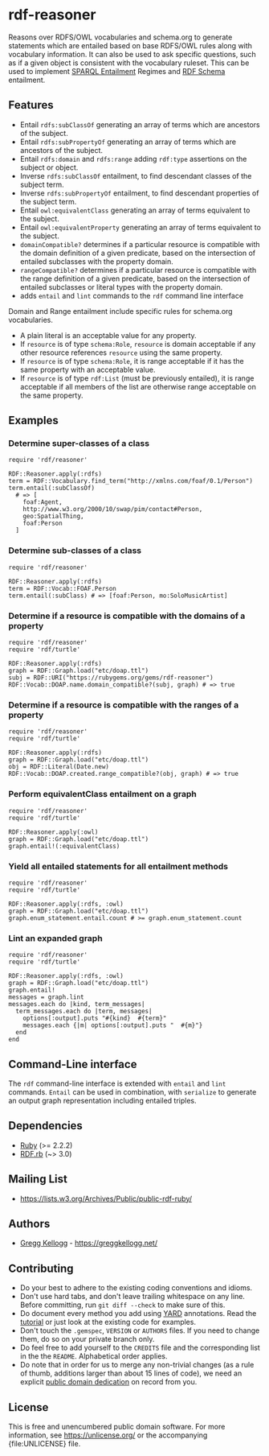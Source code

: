 # rdf-reasoner

Reasons over RDFS/OWL vocabularies and schema.org to generate statements which are entailed based on base RDFS/OWL rules along with vocabulary information. It can also be used to ask specific questions, such as if a given object is consistent with the vocabulary ruleset. This can be used to implement [SPARQL Entailment][] Regimes and [RDF Schema][] entailment.

## Features

* Entail `rdfs:subClassOf` generating an array of terms which are ancestors of the subject.
* Entail `rdfs:subPropertyOf` generating an array of terms which are ancestors of the subject.
* Entail `rdfs:domain` and `rdfs:range` adding `rdf:type` assertions on the subject or object.
* Inverse `rdfs:subClassOf` entailment, to find descendant classes of the subject term.
* Inverse `rdfs:subPropertyOf` entailment, to find descendant properties of the subject term.
* Entail `owl:equivalentClass` generating an array of terms equivalent to the subject.
* Entail `owl:equivalentProperty` generating an array of terms equivalent to the subject.
* `domainCompatible?` determines if a particular resource is compatible with the domain definition of a given predicate, based on the intersection of entailed subclasses with the property domain.
* `rangeCompatible?` determines if a particular resource is compatible with the range definition of a given predicate, based on the intersection of entailed subclasses or literal types with the property domain.
* adds `entail` and `lint` commands to the `rdf` command line interface

Domain and Range entailment include specific rules for schema.org vocabularies.

* A plain literal is an acceptable value for any property.
* If `resource` is of type `schema:Role`, `resource` is domain acceptable if any other resource references `resource` using the same property.
* If `resource` is of type `schema:Role`, it is range acceptable if it has the same property with an acceptable value.
* If `resource` is of type `rdf:List` (must be previously entailed), it is range acceptable if all members of the list are otherwise range acceptable on the same property.

## Examples
### Determine super-classes of a class

    require 'rdf/reasoner'

    RDF::Reasoner.apply(:rdfs)
    term = RDF::Vocabulary.find_term("http://xmlns.com/foaf/0.1/Person")
    term.entail(:subClassOf)
      # => [
        foaf:Agent,
        http://www.w3.org/2000/10/swap/pim/contact#Person,
        geo:SpatialThing,
        foaf:Person
      ]

### Determine sub-classes of a class

    require 'rdf/reasoner'

    RDF::Reasoner.apply(:rdfs)
    term = RDF::Vocab::FOAF.Person
    term.entail(:subClass) # => [foaf:Person, mo:SoloMusicArtist]

### Determine if a resource is compatible with the domains of a property

    require 'rdf/reasoner'
    require 'rdf/turtle'

    RDF::Reasoner.apply(:rdfs)
    graph = RDF::Graph.load("etc/doap.ttl")
    subj = RDF::URI("https://rubygems.org/gems/rdf-reasoner")
    RDF::Vocab::DOAP.name.domain_compatible?(subj, graph) # => true

### Determine if a resource is compatible with the ranges of a property

    require 'rdf/reasoner'
    require 'rdf/turtle'

    RDF::Reasoner.apply(:rdfs)
    graph = RDF::Graph.load("etc/doap.ttl")
    obj = RDF::Literal(Date.new)
    RDF::Vocab::DOAP.created.range_compatible?(obj, graph) # => true

### Perform equivalentClass entailment on a graph

    require 'rdf/reasoner'
    require 'rdf/turtle'

    RDF::Reasoner.apply(:owl)
    graph = RDF::Graph.load("etc/doap.ttl")
    graph.entail!(:equivalentClass)

### Yield all entailed statements for all entailment methods

    require 'rdf/reasoner'
    require 'rdf/turtle'

    RDF::Reasoner.apply(:rdfs, :owl)
    graph = RDF::Graph.load("etc/doap.ttl")
    graph.enum_statement.entail.count # >= graph.enum_statement.count

### Lint an expanded graph

    require 'rdf/reasoner'
    require 'rdf/turtle'

    RDF::Reasoner.apply(:rdfs, :owl)
    graph = RDF::Graph.load("etc/doap.ttl")
    graph.entail!
    messages = graph.lint
    messages.each do |kind, term_messages|
      term_messages.each do |term, messages|
        options[:output].puts "#{kind}  #{term}"
        messages.each {|m| options[:output].puts "  #{m}"}
      end
    end

## Command-Line interface
The `rdf` command-line interface is extended with `entail` and `lint` commands. `Entail` can be used in combination, with `serialize` to generate an output graph representation including entailed triples.

## Dependencies

* [Ruby](https://ruby-lang.org/) (>= 2.2.2)
* [RDF.rb](https://rubygems.org/gems/rdf) (~> 3.0)

## Mailing List

* <https://lists.w3.org/Archives/Public/public-rdf-ruby/>

## Authors

* [Gregg Kellogg](https://github.com/gkellogg) - <https://greggkellogg.net/>

## Contributing

* Do your best to adhere to the existing coding conventions and idioms.
* Don't use hard tabs, and don't leave trailing whitespace on any line.
  Before committing, run `git diff --check` to make sure of this.
* Do document every method you add using [YARD][] annotations. Read the
  [tutorial][YARD-GS] or just look at the existing code for examples.
* Don't touch the `.gemspec`, `VERSION` or `AUTHORS` files. If you need to
  change them, do so on your private branch only.
* Do feel free to add yourself to the `CREDITS` file and the corresponding
  list in the the `README`. Alphabetical order applies.
* Do note that in order for us to merge any non-trivial changes (as a rule
  of thumb, additions larger than about 15 lines of code), we need an
  explicit [public domain dedication][PDD] on record from you.

## License

This is free and unencumbered public domain software. For more information,
see <https://unlicense.org/> or the accompanying {file:UNLICENSE} file.

[Ruby]:             https://ruby-lang.org/
[RDF]:              https://www.w3.org/RDF/
[YARD]:             https://yardoc.org/
[YARD-GS]:          https://rubydoc.info/docs/yard/file/docs/GettingStarted.md
[PDD]:              https://lists.w3.org/Archives/Public/public-rdf-ruby/2010May/0013.html
[SPARQL]:           https://en.wikipedia.org/wiki/SPARQL
[SPARQL Query]:     https://www.w3.org/TR/2013/REC-sparql11-query-20130321/
[SPARQL Entailment]:https://www.w3.org/TR/sparql11-entailment/
[RDF 1.1]:          https://www.w3.org/TR/rdf11-concepts
[RDF.rb]:           https://www.rubydoc.info/github/ruby-rdf/rdf/
[RDF Schema]:       https://www.w3.org/TR/rdf-schema/
[Rack]:             https://rack.github.io/

